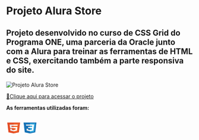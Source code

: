 ## <h1>Projeto Alura Store</h1>
<h2>Projeto desenvolvido no curso de CSS Grid do Programa ONE, uma parceria da Oracle junto com a Alura para treinar as ferramentas de HTML e CSS, exercitando também a parte responsiva do site.</h2>

<img align="center" alt="Projeto Alura Store" src="https://i.postimg.cc/v8SKnrPx/projeto-alura-store.png">

[🔗Clique aqui para acessar o projeto]()

<b>As ferramentas utilizadas foram:</b>
<div style="display: inline_block"><br>
  <img align="center" alt="Davi-HTML" height="30" width="40" src="https://raw.githubusercontent.com/devicons/devicon/master/icons/html5/html5-original.svg">
  <img align="center" alt="Davi-CSS" height="30" width="40" src="https://raw.githubusercontent.com/devicons/devicon/master/icons/css3/css3-original.svg">

